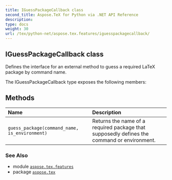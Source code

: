 ```yaml
---
title: IGuessPackageCallback class
second_title: Aspose.TeX for Python via .NET API Reference
description: 
type: docs
weight: 30
url: /tex/python-net/aspose.tex.features/iguesspackagecallback/
---
```


## IGuessPackageCallback class

Defines the interface for an external method to guess a required LaTeX package by command name.



The IGuessPackageCallback type exposes the following members:
## Methods
| Name | Description |
| :- | :- |
| `guess_package(command_name, is_environment)` | Returns the name of a required package that supposedly defines the command or environment. |

### See Also

* module [`aspose.tex.features`](/tex/python-net/aspose.tex.features/)
* package [`aspose.tex`](/tex/python-net/)

